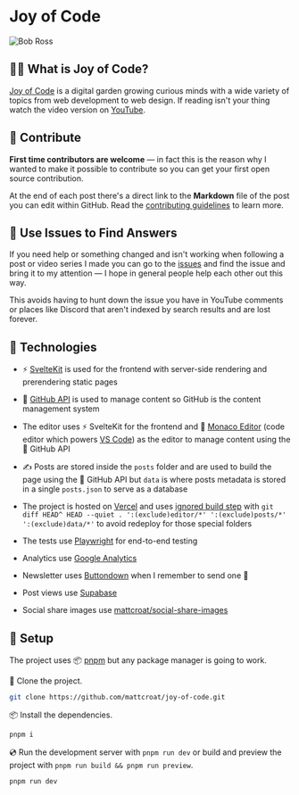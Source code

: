 # Joy of Code

![Bob Ross](https://i.giphy.com/media/d31vTpVi1LAcDvdm/giphy.gif)

## 🧑‍🎨 What is Joy of Code?

[Joy of Code](https://joyofcode.xyz/) is a digital garden growing curious minds with a wide variety of topics from web development to web design. If reading isn't your thing watch the video version on [YouTube](https://www.youtube.com/c/JoyofCodeDev).

## 🤗 Contribute

**First time contributors are welcome** — in fact this is the reason why I wanted to make it possible to contribute so you can get your first open source contribution.

At the end of each post there's a direct link to the **Markdown** file of the post you can edit within GitHub. Read the [contributing guidelines](CONTRIBUTING.md) to learn more.

## 🙏 Use Issues to Find Answers

If you need help or something changed and isn't working when following a post or video series I made you can go to the [issues](https://github.com/mattcroat/redesign/issues) and find the issue and bring it to my attention — I hope in general people help each other out this way.

This avoids having to hunt down the issue you have in YouTube comments or places like Discord that aren't indexed by search results and are lost forever.

## 🧭 Technologies

- ⚡️ [SvelteKit](https://kit.svelte.dev/) is used for the frontend with server-side rendering and prerendering static pages

- 🔌 [GitHub API](https://docs.github.com/en/rest) is used to manage content so GitHub is the content management system

- The editor uses ⚡️ SvelteKit for the frontend and 📜 [Monaco Editor](https://github.com/microsoft/monaco-editor) (code editor which powers [VS Code](https://code.visualstudio.com/)) as the editor to manage content using the 🔌 GitHub API

- ✍️ Posts are stored inside the `posts` folder and are used to build the page using the 🔌 GitHub API but `data` is where posts metadata is stored in a single `posts.json` to serve as a database

- The project is hosted on [Vercel](https://vercel.com/) and uses [ignored build step](https://vercel.com/docs/concepts/projects/overview#ignored-build-step) with `git diff HEAD^ HEAD --quiet . ':(exclude)editor/*' ':(exclude)posts/*' ':(exclude)data/*'` to avoid redeploy for those special folders

- The tests use [Playwright](https://playwright.dev/) for end-to-end testing

- Analytics use [Google Analytics](https://analytics.google.com/)

- Newsletter uses [Buttondown](https://buttondown.email/) when I remember to send one 🤭

- Post views use [Supabase](https://supabase.com/)

- Social share images use [mattcroat/social-share-images](https://github.com/mattcroat/social-share-images)

## 📜 Setup

The project uses 📦️ [pnpm](https://pnpm.io/) but any package manager is going to work.

👬 Clone the project.

```sh
git clone https://github.com/mattcroat/joy-of-code.git
```

📦️ Install the dependencies.

```sh
pnpm i
```

💿️ Run the development server with `pnpm run dev` or build and preview the project with `pnpm run build && pnpm run preview`.

```sh
pnpm run dev
```
